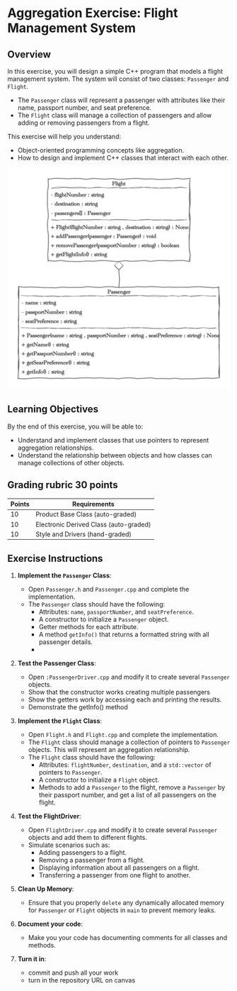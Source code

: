 # Aggregation Exercise: Flight Management System

## Overview
In this exercise, you will design a simple C++ program that models a flight management system. The system will consist of two classes: `Passenger` and `Flight`.

- The `Passenger` class will represent a passenger with attributes like their name, passport number, and seat preference.
- The `Flight` class will manage a collection of passengers and allow adding or removing passengers from a flight.

This exercise will help you understand:
- Object-oriented programming concepts like aggregation.
- How to design and implement C++ classes that interact with each other.

![flight.png](images/flight.png)

## Learning Objectives
By the end of this exercise, you will be able to:
- Understand and implement classes that use pointers to represent aggregation relationships.
- Understand the relationship between objects and how classes can manage collections of other objects.

## Grading rubric 30 points
| Points | Requirements                           |
|--------|----------------------------------------|
| 10     | Product Base Class (auto-graded)       |
| 10     | Electronic Derived Class (auto-graded) |
| 10     | Style and Drivers  (hand-graded)       |


## Exercise Instructions
1. **Implement the `Passenger` Class**:
    - Open `Passenger.h` and `Passenger.cpp` and complete the implementation.
    - The `Passenger` class should have the following:
        - Attributes: `name`, `passportNumber`, and `seatPreference`.
        - A constructor to initialize a `Passenger` object.
        - Getter methods for each attribute.
        - A method `getInfo()` that returns a formatted string with all passenger details.
        - 
2. **Test the Passenger Class**:
    - Open `:PassengerDriver.cpp` and modify it to create several `Passenger` objects.
    - Show that the constructor works creating multiple passengers 
    - Show the getters work by accessing each and printing the results.
    - Demonstrate the getInfo() method

3. **Implement the `Flight` Class**:
    - Open `Flight.h` and `Flight.cpp` and complete the implementation.
    - The `Flight` class should manage a collection of pointers to `Passenger` objects. This will represent an aggregation relationship.
    - The `Flight` class should have the following:
        - Attributes: `flightNumber`, `destination`, and a `std::vector` of pointers to `Passenger`.
        - A constructor to initialize a `Flight` object.
        - Methods to add a `Passenger` to the flight, remove a `Passenger` by their passport number, and get a list of all passengers on the flight.

4. **Test the FlightDriver**:
    - Open `FlightDriver.cpp` and modify it to create several `Passenger` objects and add them to different flights.
    - Simulate scenarios such as:
        - Adding passengers to a flight.
        - Removing a passenger from a flight.
        - Displaying information about all passengers on a flight.
        - Transferring a passenger from one flight to another.

5. **Clean Up Memory**:
    - Ensure that you properly `delete` any dynamically allocated memory for `Passenger` or `Flight` objects in `main` to prevent memory leaks.
   
6. **Document your code**:
   - Make you your code has documenting comments for all classes and methods.
   
7. **Turn it in**:
   - commit and push all your work
   - turn in the repository URL on canvas 